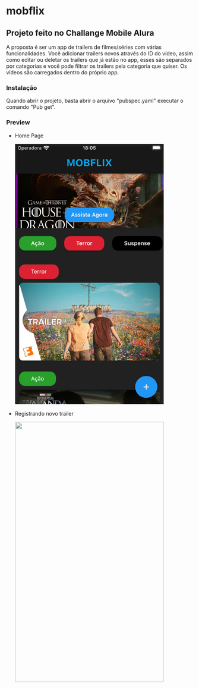 # mobflix

## Projeto feito no Challange Mobile Alura

A proposta é ser um app de trailers de filmes/séries com várias funcionalidades. Você adicionar trailers novos através do ID do vídeo, assim como editar ou deletar os trailers que já estão no app, esses são separados por categorias e você pode filtrar os trailers pela categoria que quiser. Os vídeos são carregados dentro do próprio app.

### Instalação

Quando abrir o projeto, basta abrir o arquivo "pubspec.yaml" executar o comando "Pub get".

### Preview

- Home Page

  <img width="400" height="700" src="https://github.com/Gabrielcavd/mobflix/blob/main/lib/Assets/homePage.png">
  
- Registrando novo trailer
  
  <img width="400" height="700" src="https://github.com/Gabrielcavd/mobflix/blob/main/lib/Assets/registringVideo.gif">
